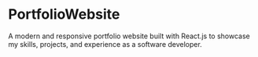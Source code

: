 # PortfolioWebsite
A modern and responsive portfolio website built with React.js to showcase my skills, projects, and experience as a software developer. 
